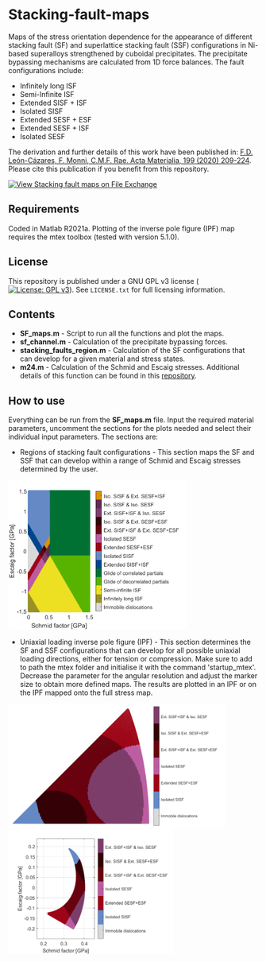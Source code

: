 # Stacking-fault-maps
Maps of the stress orientation dependence for the appearance of different stacking fault (SF) and superlattice stacking fault (SSF) configurations in Ni-based superalloys strengthened by cuboidal precipitates. The precipitate bypassing mechanisms are calculated from 1D force balances. The fault configurations include:
* Infinitely long ISF
* Semi-Infinite ISF
* Extended SISF + ISF
* Isolated SISF
* Extended SESF + ESF
* Extended SESF + ISF
* Isolated SESF

The derivation and further details of this work have been published in: [F.D. León-Cázares, F. Monni, C.M.F. Rae. Acta Materialia, 199 (2020) 209-224](https://www.sciencedirect.com/science/article/abs/pii/S1359645420306297). Please cite this publication if you benefit from this repository.

[![View Stacking fault maps on File Exchange](https://www.mathworks.com/matlabcentral/images/matlab-file-exchange.svg)](https://uk.mathworks.com/matlabcentral/fileexchange/105245-stacking-fault-maps)

## Requirements
Coded in Matlab R2021a. Plotting of the inverse pole figure (IPF) map requires the mtex toolbox (tested with version 5.1.0).

## License
This repository is published under a GNU GPL v3 license ([![License: GPL v3](https://img.shields.io/badge/License-GPLv3-blue.svg)](https://www.gnu.org/licenses/gpl-3.0)). See `LICENSE.txt` for full licensing information.

## Contents
* **SF_maps.m** - Script to run all the functions and plot the maps.
* **sf_channel.m** - Calculation of the precipitate bypassing forces.
* **stacking_faults_region.m** - Calculation of the SF configurations that can develop for a given material and stress states.
* **m24.m** - Calculation of the Schmid and Escaig stresses. Additional details of this function can be found in this [repository](https://github.com/ferleoncazares/Stress-orientation-maps-fcc).

## How to use
Everything can be run from the **SF_maps.m** file. Input the required material parameters, uncomment the sections for the plots needed and select their individual input parameters. The sections are:

* Regions of stacking fault configurations - This section maps the SF and SSF that can develop within a range of Schmid and Escaig stresses determined by the user.

<img src="./Images/Regions.png" height="300">

* Uniaxial loading inverse pole figure (IPF) - This section determines the SF and SSF configurations that can develop for all possible uniaxial loading directions, either for tension or compression. Make sure to add to path the mtex folder and initialise it with the command 'startup_mtex'. Decrease the parameter for the angular resolution and adjust the marker size to obtain more defined maps. The results are plotted in an IPF or on the IPF mapped onto the full stress map.

<img src="./Images/IPF.png" height="250">     <img src="./Images/IPF_mapped.png" height="250">
